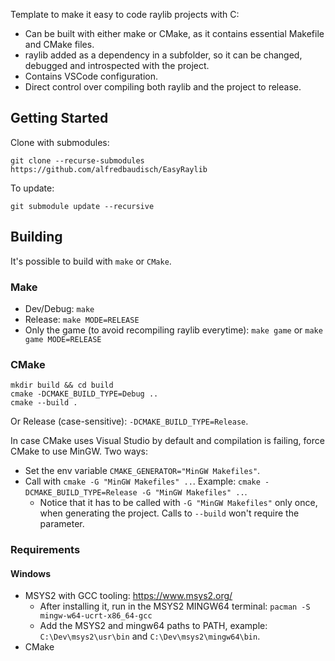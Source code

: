 ﻿Template to make it easy to code raylib projects with C:
- Can be built with either make or CMake, as it contains essential Makefile and CMake files.
- raylib added as a dependency in a subfolder, so it can be changed, debugged and introspected with the project.
- Contains VSCode configuration.
- Direct control over compiling both raylib and the project to release.

## Getting Started
Clone with submodules:
```
git clone --recurse-submodules https://github.com/alfredbaudisch/EasyRaylib
```

To update:
```
git submodule update --recursive
```

## Building
It's possible to build with `make` or `CMake`.

### Make
- Dev/Debug: `make`
- Release: `make MODE=RELEASE`
- Only the game (to avoid recompiling raylib everytime): `make game` or `make game MODE=RELEASE`

### CMake
```
mkdir build && cd build
cmake -DCMAKE_BUILD_TYPE=Debug ..
cmake --build .
```

Or Release (case-sensitive): `-DCMAKE_BUILD_TYPE=Release`.

In case CMake uses Visual Studio by default and compilation is failing, force CMake to use MinGW. Two ways:
- Set the env variable `CMAKE_GENERATOR="MinGW Makefiles"`.
- Call with `cmake -G "MinGW Makefiles" ..`. Example: `cmake -DCMAKE_BUILD_TYPE=Release -G "MinGW Makefiles" ..`.
  - Notice that it has to be called with `-G "MinGW Makefiles"` only once, when generating the project. Calls to `--build` won't require the parameter.

### Requirements
#### Windows
- MSYS2 with GCC tooling: https://www.msys2.org/
  - After installing it, run in the MSYS2 MINGW64 terminal: `pacman -S mingw-w64-ucrt-x86_64-gcc`
  - Add the MSYS2 and mingw64 paths to PATH, example: `C:\Dev\msys2\usr\bin` and `C:\Dev\msys2\mingw64\bin`.
- CMake
